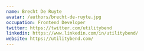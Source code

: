 ```yaml
---
name: Brecht De Ruyte
avatar: /authors/brecht-de-ruyte.jpg
occupation: Frontend Developer
twitter: https://twitter.com/utilitybend
linkedin: https://www.linkedin.com/in/utilitybend/
website: https://utilitybend.com/
---
```

